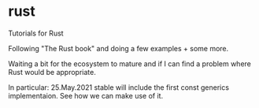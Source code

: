 # rust
Tutorials for Rust

Following "The Rust book" and doing a few examples + some more.

Waiting a bit for the ecosystem to mature and if I can find a problem where Rust would be appropriate.

In particular: 25.May.2021 stable will include the first const generics implementaion. See how we can make use of it.
